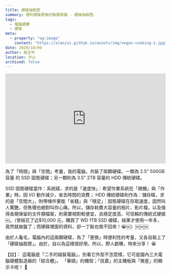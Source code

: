 ```yaml
---
title: 硬碟抽取匣
summary: 便利硬碟更換的裝置設備 - 硬碟抽取匣。
tags:
  - 電腦硬體
  - 硬碟
meta:
  - property: "og:image"
    content: "https://alanjui.github.io/assets/img/vegan-cooking-1.jpg"
date: 2020/10/09
author: 居正中
location: 汐止
archived: false
---
```


<div style="position: relative;
            padding-bottom: 56.25%; /* 16:9 */
            height: 0;">
  <iframe style="position: absolute;
                 top: 0;
                 left: 0;
                 width: 100%;
                 height: 100%;"
    width="560" height="315" src="https://www.youtube.com/embed/2SHKfoW1HPQ" frameborder="0" allow="accelerometer; autoplay; encrypted-media; gyroscope; picture-in-picture" allowfullscreen></iframe>
</div>

為了「時間」與「空間」考量，我的電腦，共裝了兩顆硬碟。一顆為 2.5" 500GB 容量 的 SSD 固態硬碟；另一顆則為 3.5" 2TB 容量的 HDD 傳統硬碟。

SSD 固態硬碟當作：系統碟，求的是「速度快」：希望作業系統在「開機」與「作業」時，因 I/O 動作減少，省去時間的浪費； HDD 傳統硬碟則作為：儲存碟，求的是「空間大」，附帶條件要能「省錢」與「穩定」：固態硬碟在存取速度，固然叫人驚艷，但售價也絕對叫你心痛。所以，儲存耗費大容量的相片、影片檔，以及值得長期保留的文件類檔案，則需要相對較便宜，且穩定度高、可信賴的傳統式硬碟 ￼。（曾經花了近$10,000 元，購買了 WD 1TB SSD 硬碟，結果才使用一年多，竟然就崩盤了；而硬碟裡面的資料，卻一丁點也救不回來！😭￼）￼￼￼

由於人龜毛，電腦內的這兩顆硬碟，為了「更換」時便利性的考量，又各自裝上了「硬碟抽取匣」。由於，自以為這樣很好用，所以，野人獻曝，特來分享！ 😁

【註】： 這電腦是「二手的組裝電腦」，別看它外型不怎麼樣，它可是國內三大電腦硬體製造廠的「綜合體」。 「華碩」的機殼；「技嘉」的主機板與「微星」的顯示卡呢！ 🤣

